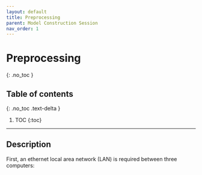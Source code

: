 ```yaml
---
layout: default
title: Preprocessing
parent: Model Construction Session
nav_order: 1
---
```


# Preprocessing
{: .no_toc }

## Table of contents
{: .no_toc .text-delta }

1. TOC
{:toc}

---

## Description

First, an ethernet local area network (LAN) is required between three computers: 
